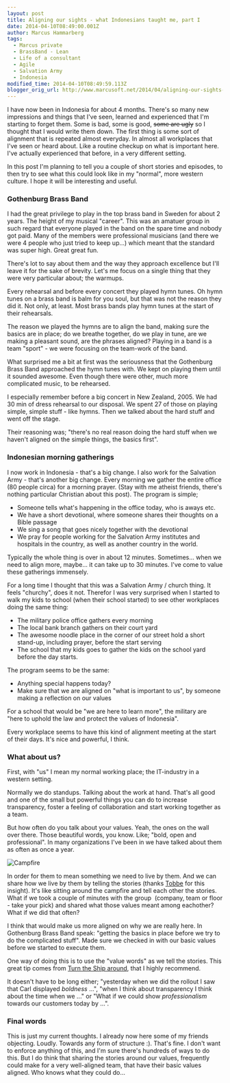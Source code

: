 ```yaml
---
layout: post
title: Aligning our sights - what Indonesians taught me, part I
date: 2014-04-10T08:49:00.001Z
author: Marcus Hammarberg
tags:
  - Marcus private
  - BrassBand - Lean
  - Life of a consultant
  - Agile
  - Salvation Army
  - Indonesia
modified_time: 2014-04-10T08:49:59.113Z
blogger_orig_url: http://www.marcusoft.net/2014/04/aligning-our-sights-what-indonesians.html
---
```


I have now been in Indonesia for about 4 months. There's so many new impressions and things that I've seen, learned and experienced that I'm starting to forget them. Some is bad, some is good, ~~some are ugly~~ so I thought that I would write them down. The first thing is some sort of alignment that is repeated almost everyday. In almost all workplaces that I've seen or heard about. Like a routine checkup on what is important here. I've actually experienced that before, in a very different setting.

In this post I'm planning to tell you a couple of short stories and episodes, to then try to see what this could look like in my "normal", more western culture. I hope it will be interesting and useful.

### Gothenburg Brass Band

I had the great privilege to play in the top brass band in Sweden for about 2 years. The height of my musical "career". This was an amatuer group in such regard that everyone played in the band on the spare time and nobody got paid. Many of the members were professional musicians (and there we were 4 people who just tried to keep up...) which meant that the standard was super high. Great great fun.

There's lot to say about them and the way they approach excellence but I'll leave it for the sake of brevity. Let's me focus on a single thing that they were very particular about; the warmups.

Every rehearsal and before every concert they played hymn tunes. Oh hymn tunes on a brass band is balm for you soul, but that was not the reason they did it. Not only, at least. Most brass bands play hymn tunes at the start of their rehearsals.

The reason we played the hymns are to align the band, making sure the basics are in place; do we breathe together, do we play in tune, are we making a pleasant sound, are the phrases aligned? Playing in a band is a team "sport" - we were focusing on the team-work of the band.

What surprised me a bit at first was the seriousness that the Gothenburg Brass Band approached the hymn tunes with. We kept on playing them until it sounded awesome. Even though there were other, much more complicated music, to be rehearsed.

I especially remember before a big concert in New Zealand, 2005. We had 30 min of dress rehearsal to our disposal. We spent 27 of those on playing simple, simple stuff - like hymns. Then we talked about the hard stuff and went off the stage.

Their reasoning was; "there's no real reason doing the hard stuff when we haven't aligned on the simple things, the basics first".

### Indonesian morning gatherings

I now work in Indonesia - that's a big change. I also work for the Salvation Army - that's another big change. Every morning we gather the entire office (80 people circa) for a morning prayer. (Stay with me atheist friends, there's nothing particular Christian about this post). The program is simple;

- Someone tells what's happening in the office today, who is aways etc.
- We have a short devotional, where someone shares their thoughts on a Bible passage
- We sing a song that goes nicely together with the devotional
- We pray for people working for the Salvation Army institutes and hospitals in the country, as well as another country in the world.

Typically the whole thing is over in about 12 minutes. Sometimes... when we need to align more, maybe... it can take up to 30 minutes. I've come to value these gatherings immensely.

For a long time I thought that this was a Salvation Army / church thing. It feels "churchy", does it not. Therefor I was very surprised when I started to walk my kids to school (when their school started) to see other workplaces doing the same thing:

- The military police office gathers every morning
- The local bank branch gathers on their court yard
- The awesome noodle place in the corner of our street hold a short stand-up, including prayer, before the start serving
- The school that my kids goes to gather the kids on the school yard before the day starts.

The program seems to be the same:

- Anything special happens today?
- Make sure that we are aligned on "what is important to us", by someone making a reflection on our values

For a school that would be "we are here to learn more", the military are "here to uphold the law and protect the values of Indonesia".

Every workplace seems to have this kind of alignment meeting at the start of their days. It's nice and powerful, I think.

### What about us?

First, with "us" I mean my normal working place; the IT-industry in a western setting.

Normally we do standups. Talking about the work at hand. That's all good and one of the small but powerful things you can do to increase transparency, foster a feeling of collaboration and start working together as a team.

But how often do you talk about your values. Yeah, the ones on the wall over there. Those beautiful words, you know. Like; "bold, open and professional". In many organizations I've been in we have talked about them as often as once a year.

![Campfire](http://upload.wikimedia.org/wikipedia/commons/4/4b/Pancho_Villa_Expedition_-_Around_the_Campfire_HD-SN-99-02005.JPEG)

In order for them to mean something we need to live by them. And we can share how we live by them by telling the stories (thanks [Tobbe](http://twitter.com/drunkcod) for this insight). It's like sitting around the campfire and tell each other the stories. What if we took a couple of minutes with the group  (company, team or floor - take your pick) and shared what those values meant among eachother? What if we did that often?

I think that would make us more aligned on why we are really here. In Gothenburg Brass Band speak: "getting the basics in place before we try to do the complicated stuff". Made sure we checked in with our basic values before we started to execute them.

One way of doing this is to use the "value words" as we tell the stories. This great tip comes from [Turn the Ship around](http://davidmarquet.com/books/turn-the-ship-around/overview/), that I highly recommend.

It doesn't have to be long either; "yesterday when we did the rollout I saw that Carl displayed *boldness* ...", "when I think about transparency I think about the time when we ..." or "What if we could show _professionalism_ towards our customers today by ...".

### Final words

This is just my current thoughts. I already now here some of my friends objecting. Loudly. Towards any form of structure :). That's fine. I don't want to enforce anything of this, and I'm sure there's hundreds of ways to do this. But I do think that sharing the stories around our values, frequently could make for a very well-aligned team, that have their basic values aligned. Who knows what they could do...
